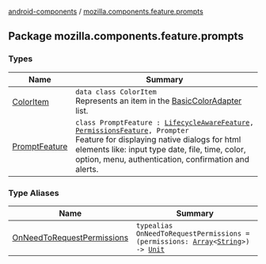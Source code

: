 [android-components](../index.md) / [mozilla.components.feature.prompts](./index.md)

## Package mozilla.components.feature.prompts

### Types

| Name | Summary |
|---|---|
| [ColorItem](-color-item/index.md) | `data class ColorItem`<br>Represents an item in the [BasicColorAdapter](#) list. |
| [PromptFeature](-prompt-feature/index.md) | `class PromptFeature : `[`LifecycleAwareFeature`](../mozilla.components.support.base.feature/-lifecycle-aware-feature/index.md)`, `[`PermissionsFeature`](../mozilla.components.support.base.feature/-permissions-feature/index.md)`, Prompter`<br>Feature for displaying native dialogs for html elements like: input type date, file, time, color, option, menu, authentication, confirmation and alerts. |

### Type Aliases

| Name | Summary |
|---|---|
| [OnNeedToRequestPermissions](-on-need-to-request-permissions.md) | `typealias OnNeedToRequestPermissions = (permissions: `[`Array`](https://kotlinlang.org/api/latest/jvm/stdlib/kotlin/-array/index.html)`<`[`String`](https://kotlinlang.org/api/latest/jvm/stdlib/kotlin/-string/index.html)`>) -> `[`Unit`](https://kotlinlang.org/api/latest/jvm/stdlib/kotlin/-unit/index.html) |
